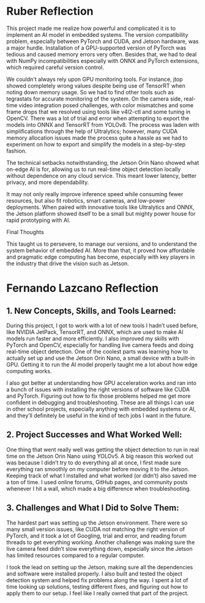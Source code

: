 # Ruber Reflection

This project made me realize how powerful and complicated it is to implement an AI model in embedded systems. The version compatibility problem, especially between PyTorch and CUDA, and Jetson hardware,
was a major hurdle. Installation of a GPU-supported version of PyTorch was tedious and caused memory errors very often. Besides that, we had to deal with NumPy incompatibilities especially with ONNX and PyTorch
extensions, which required careful version control.

We couldn't always rely upon GPU monitoring tools. For instance, jtop showed completely wrong values despite being use of TensorRT when noting down memory usage. So we had to find other tools such as tegrastats
for accurate monitoring of the system. On the camera side, real-time video integration posed challenges, with color mismatches and some frame drops that we resolved using tools like v4l2-ctl and some tuning in
OpenCV.
There was a lot of trial and error when attempting to export the models into ONNX and TensorRT from YOLOv8. The process was laden with simplifications through the help of Ultralytics; however, many CUDA memory 
allocation issues made the process quite a hassle as we had to experiment on how to export and simplify the models in a step-by-step fashion.

The technical setbacks notwithstanding, the Jetson Orin Nano showed what on-edge AI is for, allowing us to run real-time object detection locally without dependence on any cloud service. This meant lower latency, 
better privacy, and more dependability. 

It may not only really improve inference speed while consuming fewer resources, but also fit robotics, smart cameras, and low-power deployments. When paired with innovative tools like Ultralytics and ONNX,
the Jetson platform showed itself to be a small but mighty power house for rapid prototyping with AI.

Final Thoughts

This taught us to persevere, to manage our versions, and to understand the system behavior of embedded AI. More than that, it proved how affordable and pragmatic edge computing has become, especially with key
players in the industry that drive the vision such as Jetson.


# Fernando Lazcano Reflection

## 1. New Concepts, Skills, and Tools Learned:

During this project, I got to work with a lot of new tools I hadn’t used before, like NVIDIA JetPack, TensorRT, and ONNX, which are used to make AI models run faster and more efficiently. I also improved my skills with PyTorch and OpenCV, especially for handling live camera feeds and doing real-time object detection. One of the coolest parts was learning how to actually set up and use the Jetson Orin Nano, a small device with a built-in GPU. Getting it to run the AI model properly taught me a lot about how edge computing works.

I also got better at understanding how GPU acceleration works and ran into a bunch of issues with installing the right versions of software like CUDA and PyTorch. Figuring out how to fix those problems helped me get more confident in debugging and troubleshooting. These are all things I can use in other school projects, especially anything with embedded systems or AI, and they’ll definitely be useful in the kind of tech jobs I want in the future.

## 2. Project Successes and What Worked Well:

One thing that went really well was getting the object detection to run in real time on the Jetson Orin Nano using YOLOv5. A big reason this worked out was because I didn’t try to do everything all at once, I first made sure everything ran smoothly on my computer before moving it to the Jetson. Keeping track of what I installed and what worked (or didn’t) also saved me a ton of time. I used online forums, GitHub pages, and community posts whenever I hit a wall, which made a big difference when troubleshooting.

## 3. Challenges and What I Did to Solve Them:

The hardest part was setting up the Jetson environment. There were so many small version issues, like CUDA not matching the right version of PyTorch, and it took a lot of Googling, trial and error, and reading forum threads to get everything working. Another challenge was making sure the live camera feed didn’t slow everything down, especially since the Jetson has limited resources compared to a regular computer.

I took the lead on setting up the Jetson, making sure all the dependencies and software were installed properly. I also built and tested the object detection system and helped fix problems along the way. I spent a lot of time looking up solutions, testing different fixes, and figuring out how to apply them to our setup. I feel like I really owned that part of the project.

